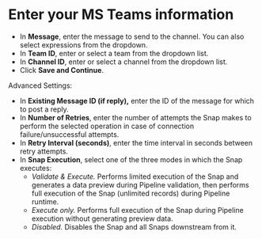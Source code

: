 # Enter your MS Teams information

* In **Message**, enter the message to send to the channel. You can also select expressions from the dropdown.
* In **Team ID**, enter or select a team from the dropdown list.
* In **Channel ID**, enter or select a channel from the dropdown list.
* Click **Save and Continue**.

Advanced Settings:

* In **Existing Message ID (if reply),** enter the ID of the message for which to post a reply.
* In **Number of Retries**, enter the number of attempts the Snap makes to perform the selected operation in case of connection failure/unsuccessful attempts.
* In **Retry Interval (seconds)**, enter the time interval in seconds between retry attempts.
* In **Snap Execution**, select one of the three modes in which the Snap executes:
  * _Validate & Execute._ Performs limited execution of the Snap and generates a data preview during Pipeline validation, then performs full execution of the Snap (unlimited records) during Pipeline runtime.
  * _Execute only._ Performs full execution of the Snap during Pipeline execution without generating preview data.
  * _Disabled._ Disables the Snap and all Snaps downstream from it.
